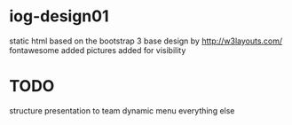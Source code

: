 iog-design01
============
static html
based on the bootstrap 3
base design by http://w3layouts.com/
fontawesome added
pictures added for visibility


TODO
====
structure
presentation to team
dynamic menu
everything else
